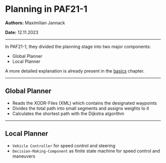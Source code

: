 # Planning in PAF21-1

**Authors:** Maximilian Jannack

**Date:** 12.11.2023

---

In PAF21-1, they divided the planning stage into two major components:

- Global Planner
- Local Planner

A more detailed explanation is already present in the [basics](./02_basics.md#paf-2021-1) chapter.

---

## Global Planner

- Reads the XODR-Files (XML) which contains the designated waypoints
- Divides the total path into small segments and assigns weights to it
- Calculates the shortest path with the Dijkstra algorithm

---

## Local Planner

- `Vehicle Controller` for speed control and steering
- `Decision-Making-Component` as finite state machine for speed control and maneuvers
